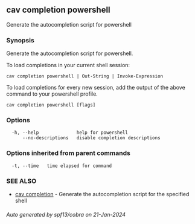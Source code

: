 ## cav completion powershell

Generate the autocompletion script for powershell

### Synopsis

Generate the autocompletion script for powershell.

To load completions in your current shell session:

	cav completion powershell | Out-String | Invoke-Expression

To load completions for every new session, add the output of the above command
to your powershell profile.


```
cav completion powershell [flags]
```

### Options

```
  -h, --help              help for powershell
      --no-descriptions   disable completion descriptions
```

### Options inherited from parent commands

```
  -t, --time   time elapsed for command
```

### SEE ALSO

* [cav completion](cav_completion.md)	 - Generate the autocompletion script for the specified shell

###### Auto generated by spf13/cobra on 21-Jan-2024
